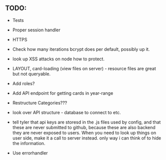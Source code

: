 TODO:
-----

 - Tests
 - Proper session handler
 - HTTPS
 - Check how many iterations bcrypt does per default, possibly up it.
 - look up XSS attacks on node how to protect. 
 - LAYOUT, card-loading (view files on server) - resource files are great but not queryable.
 - Add roles?
 - Add API endpoint for getting cards in year-range
 - Restructure Categories???
 - look over API structure - database to connect to etc.
 
 - tell tyler that api keys are storesd in the .js files used by config, and that these are never submitted to github, because these are also backend they are never exposed to users. When you need to look up things on user side, make it a call to server instead. only way i can think of to hide the information.

- Use errorhandler